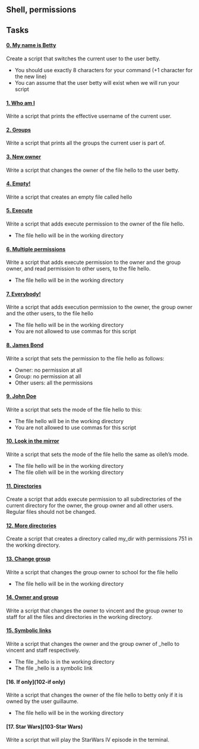 ## Shell, permissions
## Tasks
#### [0. My name is Betty](0-iam_betty)
Create a script that switches the current user to the user betty.
- You should use exactly 8 characters for your command (+1 character for the new line)
- You can assume that the user betty will exist when we will run your script
#### [1. Who am I](1-who_am_i)
Write a script that prints the effective username of the current user.
#### [2. Groups](2-groups)
Write a script that prints all the groups the current user is part of.
#### [3. New owner](3-new_owner)
Write a script that changes the owner of the file hello to the user betty.
#### [4. Empty!](4-empty)
Write a script that creates an empty file called hello
#### [5. Execute](5-execute)
Write a script that adds execute permission to the owner of the file hello.
- The file hello will be in the working directory
#### [6. Multiple permissions](6-multiple_permissions)
Write a script that adds execute permission to the owner and the group owner, and read permission to other users, to the file hello.
- The file hello will be in the working directory
#### [7. Everybody!](7-everybody)
Write a script that adds execution permission to the owner, the group owner and the other users, to the file hello
- The file hello will be in the working directory
- You are not allowed to use commas for this script
#### [8. James Bond](8-James_Bond)
Write a script that sets the permission to the file hello as follows:
- Owner: no permission at all
- Group: no permission at all
- Other users: all the permissions
#### [9. John Doe](9-John_Doe)
Write a script that sets the mode of the file hello to this:
- The file hello will be in the working directory
- You are not allowed to use commas for this script
#### [10. Look in the mirror](10-mirror_permissions)
Write a script that sets the mode of the file hello the same as olleh’s mode.
- The file hello will be in the working directory
- The file olleh will be in the working directory
#### [11. Directories](11-directories_permissions)
Create a script that adds execute permission to all subdirectories of the current directory for the owner, the group owner and all other users. Regular files should not be changed.
#### [12. More directories](12-directory_permissions)
Create a script that creates a directory called my_dir with permissions 751 in the working directory.
#### [13. Change group](13-change_group)
Write a script that changes the group owner to school for the file hello
- The file hello will be in the working directory
#### [14. Owner and group](100-change_owner_and_group)
Write a script that changes the owner to vincent and the group owner to staff for all the files and directories in the working directory.
#### [15. Symbolic links](101-symbolic_link_permissions)
Write a script that changes the owner and the group owner of _hello to vincent and staff respectively.
- The file _hello is in the working directory
- The file _hello is a symbolic link
#### [16. If only](102-if only)
Write a script that changes the owner of the file hello to betty only if it is owned by the user guillaume.
- The file hello will be in the working directory
#### [17. Star Wars](103-Star Wars)
Write a script that will play the StarWars IV episode in the terminal.
